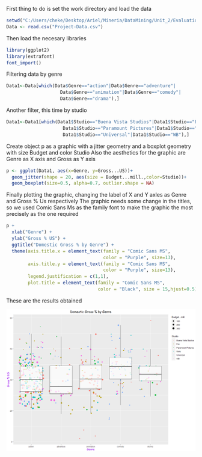 First thing to do is set the work directory and load the data

``` R
setwd("C:/Users/cheke/Desktop/Ariel/Mineria/DataMining/Unit_2/Evaluation")
Data <- read.csv("Project-Data.csv")
```

Then load the necesary libraries

``` R
library(ggplot2)
library(extrafont)
font_import()
```

Filtering data by genre

``` R
Data1<-Data[which(Data$Genre=="action"|Data$Genre=="adventure"|
                    Data$Genre=="animation"|Data$Genre=="comedy"|
                    Data$Genre=="drama"),]
```

Another filter, this time by studio
``` R
Data1<-Data1[which(Data1$Studio=="Buena Vista Studios"|Data1$Studio=="Fox"|
                     Data1$Studio=="Paramount Pictures"|Data1$Studio=="Sony"|
                     Data1$Studio=="Universal"|Data1$Studio=="WB"),]
```

Create object p as a graphic with a jitter geometry and a boxplot geometry with size Budget and color Studio
Also the aesthetics for the graphic are Genre as X axis and Gross as Y axis
``` R
p <- ggplot(Data1, aes(x=Genre, y=Gross...US))+
  geom_jitter(shape = 20, aes(size = Budget...mill.,color=Studio))+
  geom_boxplot(size=0.5, alpha=0.7, outlier.shape = NA)    
```

Finally plotting the graphic, changing the label of X and Y axles as Genre and Gross % Us respectively
The graphic needs some change in the titles, so we used Comic Sans Ms as the family font to make the graphic the most precisely as the one required
``` R
p +
  xlab("Genre") +
  ylab("Gross % US") +
  ggtitle("Domestic Gross % by Genre") +
  theme(axis.title.x = element_text(family = "Comic Sans MS",
                                    color = "Purple", size=13),
        axis.title.y = element_text(family = "Comic Sans MS",
                                    color = "Purple", size=13),
        legend.justification = c(1,1),
        plot.title = element_text(family = "Comic Sans MS", 
                                  color = "Black", size = 15,hjust=0.5))
```

These are the results obtained

![Alt text](https://github.com/ArturoCeron/DataMining/blob/Unit_2/Unit_2/Evaluation/Rplot.png)
